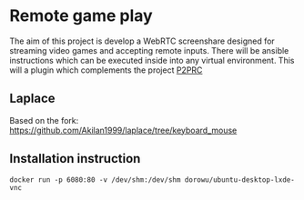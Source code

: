 # Remote game play
The aim of this project is develop a WebRTC screenshare designed for streaming video games and
accepting remote inputs.
There will be ansible instructions which can be executed inside into any virtual environment. This will
a plugin which complements the project [P2PRC](https://p2prc.akilan.io)

## Laplace
Based on the fork:
https://github.com/Akilan1999/laplace/tree/keyboard_mouse

## Installation instruction 
```
docker run -p 6080:80 -v /dev/shm:/dev/shm dorowu/ubuntu-desktop-lxde-vnc
```

